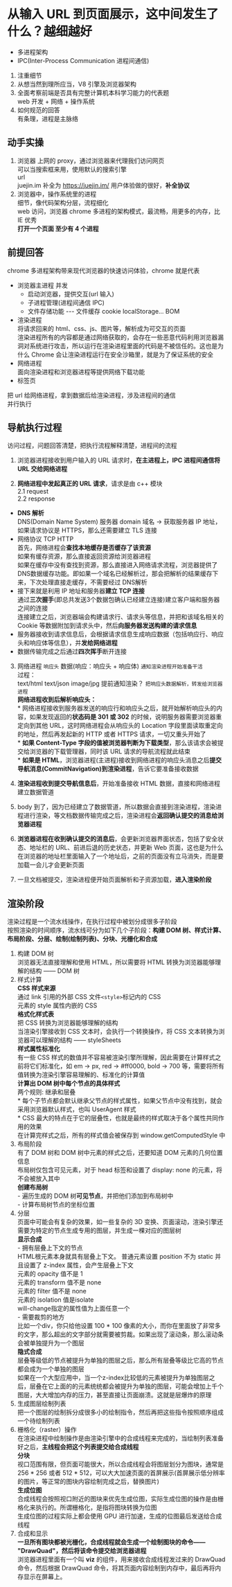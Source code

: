 # 从输入 URL 到页面展示，这中间发生了什么？越细越好  
- 多进程架构  
- IPC(Inter-Process Communication 进程间通信)  

1. 注重细节  
2. 从想当然到理所应当，V8 引擎及浏览器架构  
3. 全面考察前端是否具有完整计算机本科学习能力的代表题  
  web 开发 + 网络 + 操作系统  
4. 如何规范的回答  
  有条理，进程是主脉络  

## 动手实操  
1. 浏览器 上网的 proxy，通过浏览器来代理我们访问网页  
  可以当搜索框来用，使用默认的搜索引擎  
  url  
  juejin.im 补全为 https://juejin.im/ 用户体验做的很好，**补全协议**  
2. 浏览器中，操作系统里的进程  
  细节，像代码架构分层，流程细化  
  web 访问，浏览器 chrome 多进程的架构模式，最流畅，用更多的内存，比 IE 优秀  
  **打开一个页面 至少有 4 个进程**  
  <!-- 主进程 --- 管家，chrome 浏览器进程  
  子进程：  
    + GPU 进程 --- 渲染进程，GPU 加速 --- 3D 渲染，css transform3d  
    + NetWork Service  
    + 标签页   -->
## 前提回答
chrome 多进程架构带来现代浏览器的快速访问体验，chrome 就是代表  
  - 浏览器主进程 并发  
    + 启动浏览器，提供交互(url 输入)  
    + 子进程管理(进程间通信 IPC)  
    + 文件存储功能 --- 文件缓存 cookie localStorage... BOM  
  - 渲染进程  
    将请求回来的 html、css、js、图片等，解析成为可交互的页面  
    渲染进程所有的内容都是通过网络获取的，会存在一些恶意代码利用浏览器漏洞对系统进行攻击，所以运行在渲染进程里面的代码是不被信任的。这也是为什么 Chrome 会让渲染进程运行在安全沙箱里，就是为了保证系统的安全  
  - 网络进程  
    面向渲染进程和浏览器进程等提供网络下载功能  
  - 标签页  
  
  把 url 给网络进程，拿到数据后给渲染进程，涉及进程间的通信  
  并行执行  
## 导航执行过程  
  访问过程，问题回答清楚，把执行流程解释清楚，进程间的流程  
  1. 浏览器进程接收到用户输入的 URL 请求时，**在主进程上，IPC 进程间通信将 URL 交给网络进程**  

  2. **网络进程中发起真正的 URL 请求**，请求是由 c++ 模块  
    2.1 request  
    2.2 response  
  - **DNS 解析**  
    DNS(Domain Name System) 服务器 domain 域名 -> 获取服务器 IP 地址，如果请求协议是 HTTPS，那么还需要建立 TLS 连接  
  - 网络协议 TCP HTTP  
    首先，网络进程会**查找本地缓存是否缓存了该资源**  
    如果有缓存资源，那么直接返回资源给浏览器进程  
    如果在缓存中没有查找到资源，那么直接进入网络请求流程，浏览器提供了DNS数据缓存功能。即如果一个域名已经解析过，那会把解析的结果缓存下来，下次处理直接走缓存，不需要经过 DNS解析  
  - 接下来就是利用 IP 地址和服务器**建立 TCP 连接**  
    通过**三次握手**(即总共发送3个数据包确认已经建立连接)建立客户端和服务器之间的连接  
    连接建立之后，浏览器端会构建请求行、请求头等信息，并把和该域名相关的 Cookie 等数据附加到请求头中，然后**向服务器发送构建的请求信息**  
  - 服务器接收到请求信息后，会根据请求信息生成响应数据（包括响应行、响应头和响应体等信息），并**发给网络进程**  
  - 数据传输完成之后通过**四次挥手**断开连接  

  3. 网络进程 `响应头` 数据(响应：响应头 + 响应体) `通知渲染进程开始准备干活`  
    过程：  
      text/html text/json image/jpg  提前通知渲染？ `把响应头数据解析，转发给浏览器进程`  
    **网络进程收到后解析响应头：**  
    * 网络进程接收到服务器发送的响应行和响应头之后，就开始解析响应头的内容，如果发现返回的**状态码是 301 或 302** 的时候，说明服务器需要浏览器重定向到其他 URL，这时网络进程会从响应头的 Location 字段里面读取重定向的地址，然后再发起新的 HTTP 或者 HTTPS 请求，一切又重头开始了  
    * **如果 Content-Type 字段的值被浏览器判断为下载类型**，那么该请求会被提交给浏览器的下载管理器，同时该 URL 请求的导航流程就此结束  
    * **如果是 HTML**，浏览器进程(主进程)接收到网络进程的响应头消息之后**提交导航消息(CommitNavigation)到渲染进程**，告诉它要准备接收数据  

  4. **渲染进程收到提交导航信息后**，开始准备接收 HTML 数据，直接和网络进程建立数据管道  

  5. body 到了，因为已经建立了数据管道，所以数据会直接到渲染进程，渲染进程进行渲染，等文档数据传输完成之后，渲染进程会**返回确认提交的消息给浏览器进程**  

  6. **浏览器进程在收到确认提交的消息后**，会更新浏览器界面状态，包括了安全状态、地址栏的 URL、前进后退的历史状态，并更新 Web 页面，这也是为什么在浏览器的地址栏里面输入了一个地址后，之前的页面没有立马消失，而是要加载一会儿才会更新页面  
  <!-- **如果是从原来的URL来到新的页面**，比如 target = self 的情况，移除之前的页面(比如豆瓣)，页面的重绘和重排，**提交确定文档消息**给浏览器进程，告诉主进程要移除原来的文档并进行更新进程中页面状态   -->
  7. 一旦文档被提交，渲染进程便开始页面解析和子资源加载，**进入渲染阶段**  

## 渲染阶段  
  渲染过程是一个流水线操作，在执行过程中被划分成很多子阶段  
  按照渲染的时间顺序，流水线可分为如下几个子阶段：**构建 DOM 树、样式计算、布局阶段、分层、绘制(绘制列表)、分块、光栅化和合成**  
  1. 构建 DOM 树  
    浏览器无法直接理解和使用 HTML，所以需要将 HTML 转换为浏览器能够理解的结构 —— DOM 树  
  2. 样式计算  
    **CSS 样式来源**  
    通过 link 引用的外部 
    CSS 文件`<style>`标记内的 CSS  
    元素的 style 属性内嵌的 CSS  
    **格式化样式表**  
    把 CSS 转换为浏览器能够理解的结构  
    当渲染引擎接收到 CSS 文本时，会执行一个转换操作，将 CSS 文本转换为浏览器可以理解的结构 —— styleSheets  
    **样式属性标准化**  
    有一些 CSS 样式的数值并不容易被渲染引擎所理解，因此需要在计算样式之前将它们标准化，如 em -> px, red -> #ff0000, bold -> 700 等，需要将所有值转换为渲染引擎容易理解的、标准化的计算值  
    **计算出 DOM 树中每个节点的具体样式**  
    两个规则: 继承和层叠  
    * 每个子节点都会默认继承父节点的样式属性，如果父节点中没有找到，就会采用浏览器默认样式，也叫 UserAgent 样式  
    * CSS 最大的特点在于它的层叠性，也就是最终的样式取决于各个属性共同作用的效果  
    在计算完样式之后，所有的样式值会被保存到 window.getComputedStyle 中  
  3. 布局阶段  
    有了 DOM 树和 DOM 树中元素的样式之后，还要知道 DOM 元素的几何位置信息  
    布局树仅包含可见元素，对于 head 标签和设置了 display: none 的元素，将不会被放入其中  
    **创建布局树**  
    - 遍历生成的 DOM 树**可见节点**，并把他们添加到布局树中  
    - 计算布局树节点的坐标位置  
  4. 分层  
    页面中可能会有复杂的效果，如一些复杂的 3D 变换、页面滚动，渲染引擎还需要为特定的节点生成专用的图层，并生成一棵对应的图层树  
    **显示合成**  
    - 拥有层叠上下文的节点  
      HTML根元素本身就具有层叠上下文。
      普通元素设置 position 不为 static 并且设置了 z-index 属性，会产生层叠上下文  
      元素的 opacity 值不是 1  
      元素的 transform 值不是 none  
      元素的 filter 值不是 none  
      元素的 isolation 值是isolate  
      will-change指定的属性值为上面任意一个  
    - 需要裁剪的地方  
      比如一个div，你只给他设置 100 * 100 像素的大小，而你在里面放了非常多的文字，那么超出的文字部分就需要被剪裁。如果出现了滚动条，那么滚动条会被单独提升为一个图层  
    **隐式合成**  
    层叠等级低的节点被提升为单独的图层之后，那么所有层叠等级比它高的节点都会成为一个单独的图层  
    如果在一个大型应用中，当一个z-index比较低的元素被提升为单独图层之后，层叠在它上面的的元素统统都会被提升为单独的图层，可能会增加上千个图层，大大增加内存的压力，甚至直接让页面崩溃。这就是层爆炸的原理  
  5. 生成图层绘制列表  
    把一个图层的绘制拆分成很多小的绘制指令，然后再把这些指令按照顺序组成一个待绘制列表  
  6. 栅格化（raster）操作  
    在渲染进程中绘制操作是由渲染引擎中的合成线程来完成的，当绘制列表准备好之后，**主线程会把这个列表提交给合成线程**  
    **分块**  
    视口范围有限，但页面可能很大，所以合成线程会将图层划分为图块，通常是 256 * 256 或者 512 * 512，可以大大加速页面的首屏展示(首屏展示低分辨率的图片，等正常的图块内容绘制完成之后，替换图片)  
    **生成位图**  
    合成线程会按照视口附近的图块来优先生成位图，实际生成位图的操作是由栅格化来执行的。所谓栅格化，是指将图块转换为位图  
    生成位图的过程实际上都会使用 GPU 进行加速，生成的位图最后发送给合成线程  
  7. 合成和显示  
    **一旦所有图块都被光栅化，合成线程就会生成一个绘制图块的命令—— "DrawQuad"，然后将该命令提交给浏览器进程**  
    浏览器进程里面有一个叫 **viz** 的组件，用来接收合成线程发过来的 DrawQuad 命令，然后根据 DrawQuad 命令，将其页面内容绘制到内存中，最后再将内存显示在屏幕上。